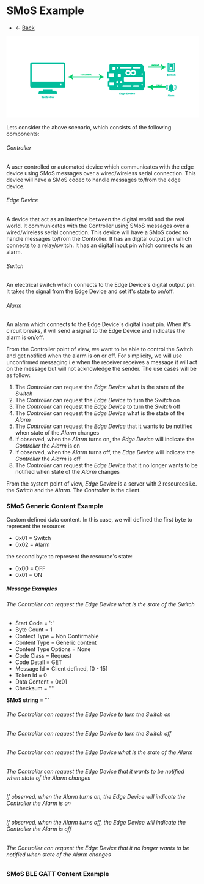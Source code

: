 # SMoS Example

* <- [Back](README.md)

![Simple GPIO Setup](images/smos_example.png)

Lets consider the above scenario, which consists of the following components:

###### Controller

A user controlled or automated device which communicates with the edge device using SMoS messages over a wired/wireless serial connection.
This device will have a SMoS codec to handle messages to/from the edge device.

###### Edge Device

A device that act as an interface between the digital world and the real world.
It communicates with the Controller using SMoS messages over a wired/wireless serial connection.
This device will have a SMoS codec to handle messages to/from the Controller.
It has an digital output pin which connects to a relay/switch.
It has an digital input pin which connects to an alarm.

###### Switch

An electrical switch which connects to the Edge Device's digital output pin.
It takes the signal from the Edge Device and set it's state to on/off.

###### Alarm

An alarm which connects to the Edge Device's digital input pin.
When it's circuit breaks, it will send a signal to the Edge Device and indicates the alarm is on/off.

From the Controller point of view, we want to be able to control the Switch and get notified when the alarm is on or off.
For simplicity, we will use unconfirmed messaging i.e when the receiver receives a message it will act on the message but will not acknowledge the sender.
The use cases will be as follow:

1. The *Controller* can request the *Edge Device* what is the state of the *Switch*
2. The *Controller* can request the *Edge Device* to turn the *Switch* on
3. The *Controller* can request the *Edge Device* to turn the *Switch* off
4. The *Controller* can request the *Edge Device* what is the state of the *Alarm*
5. The *Controller* can request the *Edge Device* that it wants to be notified when state of the *Alarm* changes
6. If observed, when the *Alarm* turns on, the *Edge Device* will indicate the *Controller* the *Alarm* is on
7. If observed, when the *Alarm* turns off, the *Edge Device* will indicate the *Controller* the *Alarm* is off
8. The *Controller* can request the *Edge Device* that it no longer wants to be notified when state of the *Alarm* changes

From the system point of view, *Edge Device* is a server with 2 resources i.e. the *Switch* and the *Alarm*.
The *Controller* is the client.

### SMoS Generic Content Example

Custom defined data content. In this case, we will defined the first byte to represent the resource:

* 0x01 = Switch
* 0x02 = Alarm

the second byte to represent the resource's state:
* 0x00 = OFF
* 0x01 = ON

##### Message Examples

###### The *Controller* can request the *Edge Device* what is the state of the *Switch*

* Start Code = ':'
* Byte Count = 1
* Context Type = Non Confirmable
* Content Type = Generic content
* Content Type Options = None
* Code Class = Request
* Code Detail = GET
* Message Id = Client defined, [0 - 15]
* Token Id = 0
* Data Content = 0x01
* Checksum = ""

**SMoS string** = ""

###### The *Controller* can request the *Edge Device* to turn the *Switch* on

###### The *Controller* can request the *Edge Device* to turn the *Switch* off

###### The *Controller* can request the *Edge Device* what is the state of the *Alarm*

###### The *Controller* can request the *Edge Device* that it wants to be notified when state of the *Alarm* changes

###### If observed, when the *Alarm* turns on, the *Edge Device* will indicate the *Controller* the *Alarm* is on

###### If observed, when the *Alarm* turns off, the *Edge Device* will indicate the *Controller* the *Alarm* is off

###### The *Controller* can request the *Edge Device* that it no longer wants to be notified when state of the *Alarm* changes

### SMoS BLE GATT Content Example